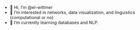 - 👋 Hi, I’m @el-wittmer
- 👀 I’m interested in networks, data visualization, and linguistics (computational or no)
- 🌱 I’m currently learning databases and NLP.
<!--- 💞️ I’m looking to collaborate on ...
- 📫 How to reach me ...--->

<!---
el-wittmer/el-wittmer is a ✨ special ✨ repository because its `README.md` (this file) appears on your GitHub profile.
You can click the Preview link to take a look at your changes.
--->

